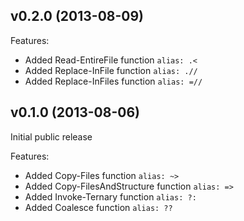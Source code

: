 ## v0.2.0 (2013-08-09)

Features:

 - Added Read-EntireFile function `alias: .<`
 - Added Replace-InFile function `alias: .//`
 - Added Replace-InFiles function `alias: =//`

## v0.1.0 (2013-08-06)

Initial public release

Features:

 - Added Copy-Files function `alias: ~>`
 - Added Copy-FilesAndStructure function `alias: =>`
 - Added Invoke-Ternary function `alias: ?:`
 - Added Coalesce function `alias: ??`
